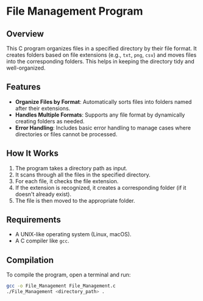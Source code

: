 # File Management Program

## Overview

This C program organizes files in a specified directory by their file format. It creates folders based on file extensions (e.g., `txt`, `png`, `csv`) and moves files into the corresponding folders. This helps in keeping the directory tidy and well-organized.

## Features

- **Organize Files by Format**: Automatically sorts files into folders named after their extensions.
- **Handles Multiple Formats**: Supports any file format by dynamically creating folders as needed.
- **Error Handling**: Includes basic error handling to manage cases where directories or files cannot be processed.

## How It Works

1. The program takes a directory path as input.
2. It scans through all the files in the specified directory.
3. For each file, it checks the file extension.
4. If the extension is recognized, it creates a corresponding folder (if it doesn't already exist).
5. The file is then moved to the appropriate folder.

## Requirements

- A UNIX-like operating system (Linux, macOS).
- A C compiler like `gcc`.

## Compilation

To compile the program, open a terminal and run:

```sh
gcc -o File_Management File_Management.c
./File_Management <directory_path> .
